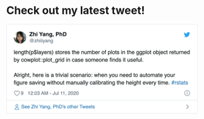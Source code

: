 Check out my latest tweet\!
================

![](README_files/figure-gfm/unnamed-chunk-1-1.png)<!-- -->
